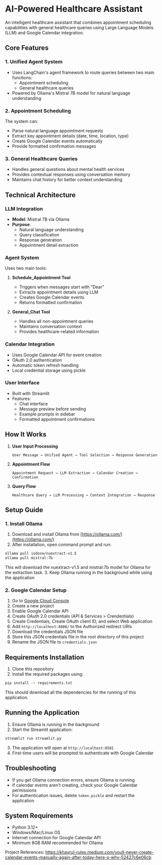 # AI-Powered Healthcare Assistant

An intelligent healthcare assistant that combines appointment scheduling capabilities with general healthcare queries using Large Language Models (LLM) and Google Calendar integration.

## Core Features

### 1. Unified Agent System
- Uses LangChain's agent framework to route queries between two main functions:
  - Appointment scheduling
  - General healthcare queries
- Powered by Ollama's Mistral 7B model for natural language understanding

### 2. Appointment Scheduling
The system can:
- Parse natural language appointment requests
- Extract key appointment details (date, time, location, type)
- Create Google Calendar events automatically
- Provide formatted confirmation messages

### 3. General Healthcare Queries
- Handles general questions about mental health services
- Provides contextual responses using conversation memory
- Maintains chat history for better context understanding

## Technical Architecture

### LLM Integration
- **Model**: Mistral 7B via Ollama
- **Purpose**: 
  - Natural language understanding
  - Query classification
  - Response generation
  - Appointment detail extraction

### Agent System
Uses two main tools:
1. **Schedule_Appointment Tool**
   - Triggers when messages start with "Dear"
   - Extracts appointment details using LLM
   - Creates Google Calendar events
   - Returns formatted confirmation

2. **General_Chat Tool**
   - Handles all non-appointment queries
   - Maintains conversation context
   - Provides healthcare-related information

### Calendar Integration
- Uses Google Calendar API for event creation
- OAuth 2.0 authentication
- Automatic token refresh handling
- Local credential storage using pickle

### User Interface
- Built with Streamlit
- Features:
  - Chat interface
  - Message preview before sending
  - Example prompts in sidebar
  - Formatted appointment confirmations

## How It Works

1. **User Input Processing**
   ```
   User Message → Unified Agent → Tool Selection → Response Generation
   ```

2. **Appointment Flow**
   ```
   Appointment Request → LLM Extraction → Calendar Creation → Confirmation
   ```

3. **Query Flow**
   ```
   Healthcare Query → LLM Processing → Context Integration → Response
   ```



## Setup Guide

### 1. Install Ollama
1. Download and install Ollama from [https://ollama.com/](https://ollama.com/)
2. After installation, open command prompt and run:
```bash
ollama pull iodose/nuextract-v1.5
ollama pull mistral:7b
```
This will download the nuextract-v1.5 and mistral:7b model for Ollama for the extraction task.
3. Keep Ollama running in the background while using the application

### 2. Google Calendar Setup
1. Go to [Google Cloud Console](https://console.cloud.google.com/)
2. Create a new project
3. Enable Google Calendar API
4. Create OAuth 2.0 credentials (API & Services > Crendentials)
5. Create Credentials, Create OAuth client ID, and select Web application
6. Add `http://localhost:8080/` to the Authorized redirect URIs
7. Download the credentials JSON file
8. Store this JSON credentials file in the root directory of this project
9. Rename the JSON file to `credentials.json`

## Requirements Installation

1. Clone this repository
2. Install the required packages using:
```bash
pip install -r requirements.txt
```
This should download all the dependencies for the running of this application.

## Running the Application

1. Ensure Ollama is running in the background
2. Start the Streamlit application:
```bash
streamlit run streamlit.py
```
3. The application will open at `http://localhost:8501`
4. First-time users will be prompted to authenticate with Google Calendar

## Troubleshooting
- If you get Ollama connection errors, ensure Ollama is running
- If calendar events aren't creating, check your Google Calendar permissions
- For authentication issues, delete `token.pickle` and restart the application

## System Requirements
- Python 3.12+
- Windows/Mac/Linux OS
- Internet connection for Google Calendar API
- Minimum 8GB RAM recommended for Ollama

Project References:
https://khayrul-rules.medium.com/youll-never-create-calendar-events-manually-again-after-today-here-s-why-52427c6e06cb